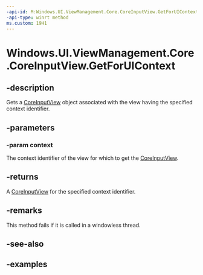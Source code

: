 ```yaml
---
-api-id: M:Windows.UI.ViewManagement.Core.CoreInputView.GetForUIContext(Windows.UI.UIContext)
-api-type: winrt method
ms.custom: 19H1
---
```


<!-- Method syntax.
public CoreInputView CoreInputView.GetForUIContext(UIContext context)
-->

# Windows.UI.ViewManagement.Core.CoreInputView.GetForUIContext

## -description

Gets a [CoreInputView](coreinputview.md) object associated with the view having the specified context identifier.

## -parameters

### -param context

The context identifier of the view for which to get the [CoreInputView](coreinputview.md).

## -returns

A [CoreInputView](coreinputview.md) for the specified context identifier.

## -remarks

This method fails if it is called in a windowless thread.

## -see-also

## -examples
